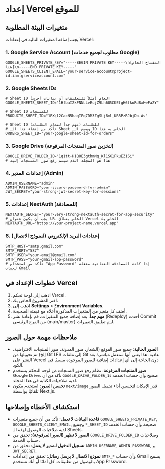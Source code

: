 # إعداد Vercel للموقع

## متغيرات البيئة المطلوبة

يجب إضافة المتغيرات التالية في إعدادات Vercel:

### 1. Google Service Account (مطلوب لجميع خدمات Google)
```
GOOGLE_SHEETS_PRIVATE_KEY="-----BEGIN PRIVATE KEY-----\n[المفتاح الخاص هنا]\n-----END PRIVATE KEY-----"
GOOGLE_SHEETS_CLIENT_EMAIL="your-service-account@project-id.iam.gserviceaccount.com"
```

### 2. Google Sheets IDs
```
# Sheet ID العام (مثلاً للتعليقات أو بيانات أخرى)
GOOGLE_SHEETS_SHEET_ID="1HfbaI2kPNNLLvEcjZ9Lh6U5CKEfgH6fkoRd8xHwFaZY"

# Sheet ID للمنتجات
PRODUCTS_SHEET_ID="1RXql2CacN5haqIEq7DM3ZgSLj8ml_KR8PzRJbjDb-As"

# Sheet ID للطلبات (مهم جداً لنظام الطلبات)
# تأكد من إنشاء هذا الـ Sheet ووضع الـ ID الخاص به هنا
ORDERS_SHEET_ID="your-google-sheet-id-for-orders" 
```

### 3. Google Drive (لتخزين صور المنتجات المرفوعة)
```
GOOGLE_DRIVE_FOLDER_ID="1q1tt-HIQOE3gthmNq_Kl1SX1FkuEZ1Si" 
# هذا هو المجلد الذي سيتم رفع صور المنتجات إليه
```

### 4. إعدادات المدير (Admin)
```
ADMIN_USERNAME="admin"
ADMIN_PASSWORD="your-secure-password-for-admin" 
JWT_SECRET="your-strong-jwt-secret-key-for-sessions" 
```

### 5. إعدادات NextAuth (للمصادقة)
```
NEXTAUTH_SECRET="your-very-strong-nextauth-secret-for-app-security"
# يجب أن يكون عنوان URL الخاص بنطاق Vercel الخاص بك
NEXTAUTH_URL="https://your-project-name.vercel.app" 
```

### 6. إعدادات البريد الإلكتروني (لنموذج الاتصال)
```
SMTP_HOST="smtp.gmail.com"
SMTP_PORT="587"
SMTP_USER="your-email@gmail.com"
SMTP_PASS="your-gmail-app-password" 
# تأكد من استخدام "App Password" إذا كانت المصادقة الثنائية مفعلة لحساب Gmail
```

## خطوات الإعداد في Vercel

1.  اذهب إلى لوحة تحكم Vercel.
2.  اختر المشروع الخاص بك.
3.  اذهب إلى **Settings** > **Environment Variables**.
4.  أضف كل متغير من المتغيرات المذكورة أعلاه مع قيمته الصحيحة.
5.  **مهم جداً**: بعد إضافة جميع المتغيرات، قم بإعادة نشر (Redeploy) أحدث Commit من الفرع الرئيسي (main/master) ليتم تطبيق التغييرات.

## ملاحظات مهمة حول الصور

-   **الصور الحالية**: جميع صور الموقع (الشعار، صور المدونة، صور المنتجات الافتراضية، إلخ) تم تحويلها من Git LFS إلى ملفات Git عادية. هذا يعني أنها ستعمل مباشرة بعد النشر على Vercel دون الحاجة إلى أي إعدادات إضافية للصور الموجودة مسبقًا في الكود.
-   **صور المنتجات المرفوعة**: نظام رفع صور المنتجات من لوحة التحكم يستخدم Google Drive. تأكد من أن `GOOGLE_DRIVE_FOLDER_ID` صحيح وأن حساب الخدمة لديه صلاحيات الكتابة في هذا المجلد.
-   **تحسين الصور**: استخدم مكون `next/image` قدر الإمكان لتحسين أداء تحميل الصور تلقائيًا بواسطة Next.js.

## استكشاف الأخطاء وإصلاحها

-   **قاعدة البيانات لا تعمل**: تأكد من أن جميع متغيرات `GOOGLE_SHEETS_PRIVATE_KEY`, `GOOGLE_SHEETS_CLIENT_EMAIL`, وجميع `*_SHEET_ID` صحيحة وأن حساب الخدمة لديه صلاحيات الوصول لهذه الـ Sheets.
-   **الصور لا تظهر (الصور المرفوعة)**: تحقق من `GOOGLE_DRIVE_FOLDER_ID` وصلاحيات حساب الخدمة.
-   **تسجيل الدخول للمدير لا يعمل**: تحقق من `ADMIN_USERNAME`, `ADMIN_PASSWORD`, و `JWT_SECRET`.
-   **نموذج الاتصال لا يرسل رسائل**: تحقق من إعدادات `SMTP_*` وأن حساب Gmail يسمح بالوصول من تطبيقات أقل أمانًا أو أنك تستخدم App Password.